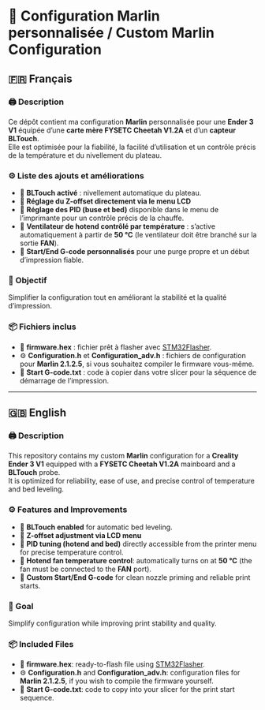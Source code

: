 # 🧠 Configuration Marlin personnalisée / Custom Marlin Configuration

## 🇫🇷 Français

### 🖨️ Description  
Ce dépôt contient ma configuration **Marlin** personnalisée pour une **Ender 3 V1** équipée d’une **carte mère FYSETC Cheetah V1.2A** et d’un **capteur BLTouch**.   
Elle est optimisée pour la fiabilité, la facilité d’utilisation et un contrôle précis de la température et du nivellement du plateau.  

### ⚙️ Liste des ajouts et améliorations  
- 🔹 **BLTouch activé** : nivellement automatique du plateau.  
- 🔹 **Réglage du Z-offset directement via le menu LCD**   
- 🔹 **Réglage des PID (buse et bed)** disponible dans le menu de l’imprimante pour un contrôle précis de la chauffe.  
- 🔹 **Ventilateur de hotend contrôlé par température** : s’active automatiquement à partir de **50 °C** (le ventilateur doit être branché sur la sortie **FAN**).  
- 🔹 **Start/End G-code personnalisés** pour une purge propre et un début d’impression fiable.  

### 🧩 Objectif  
Simplifier la configuration tout en améliorant la stabilité et la qualité d’impression.  

### 📦 Fichiers inclus  
- 🧩 **firmware.hex** : fichier prêt à flasher avec [STM32Flasher](https://github.com/FYSETC/STM32Flasher).  
- ⚙️ **Configuration.h** et **Configuration_adv.h** : fichiers de configuration pour **Marlin 2.1.2.5**, si vous souhaitez compiler le firmware vous-même.
- 🧾 **Start G-code.txt** : code à copier dans votre slicer pour la séquence de démarrage de l’impression.  

---

## 🇬🇧 English

### 🖨️ Description  
This repository contains my custom **Marlin** configuration for a **Creality Ender 3 V1** equipped with a **FYSETC Cheetah V1.2A** mainboard and a **BLTouch** probe.  
It is optimized for reliability, ease of use, and precise control of temperature and bed leveling.  

### ⚙️ Features and Improvements  
- 🔹 **BLTouch enabled** for automatic bed leveling.  
- 🔹 **Z-offset adjustment via LCD menu**  
- 🔹 **PID tuning (hotend and bed)** directly accessible from the printer menu for precise temperature control.  
- 🔹 **Hotend fan temperature control**: automatically turns on at **50 °C** (the fan must be connected to the **FAN** port).  
- 🔹 **Custom Start/End G-code** for clean nozzle priming and reliable print starts.  

### 🧩 Goal  
Simplify configuration while improving print stability and quality.  

### 📦 Included Files  
- 🧩 **firmware.hex**: ready-to-flash file using [STM32Flasher](https://github.com/FYSETC/STM32Flasher).  
- ⚙️ **Configuration.h** and **Configuration_adv.h**: configuration files for **Marlin 2.1.2.5**, if you wish to compile the firmware yourself.
- 🧾 **Start G-code.txt**: code to copy into your slicer for the print start sequence. 

